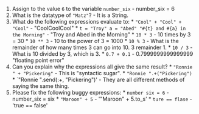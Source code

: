   1. Assign to the value `6` to the variable `number_six` - number_six = 6
  2. What is the datatype of `"Matz"`? - It is a String.
  3. What do the following expressions evaluate to:
    * `"Cool" + "Cool" + "Cool"` - "CoolCoolCool"
    * `t = "Troy"
      a = "Abed"
      "#{t} and #{a} in the Morning"` - "Troy and Abed in the Morning"
    * `10 * 3` - 10 times by 3 = 30
    * `10 ** 3` - 10 to the power of 3 = 1000
    * `10 % 3` - What is the remainder of how many times 3 can go into 10. 3 remainder 1. 
    * `10 / 3` - What is 10 divided by 3, which is 3.
    * `0.7 + 0.1` - 0.7999999999999999 "floating point error"
  4. Can you explain why the expressions all give the same result?
    * `"Ronnie " + "Pickering"` - This is "syntactic sugar".
    * `"Ronnie ".+("Pickering")`
    * `"Ronnie ".send(:+, "Pickering")' - They are all different methods of saying the same thing.
  5. Please fix the following buggy expressions:
    * `number six = 6` - number_six = six
    * `"Maroon" + 5` - '"Maroon" + 5.to_s'
    * `ture == flase` - 'true == false'